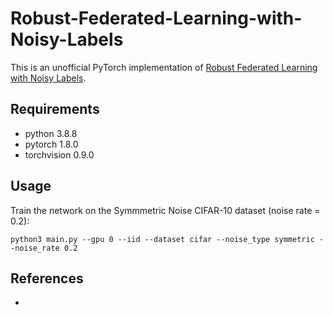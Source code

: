 # Robust-Federated-Learning-with-Noisy-Labels
This is an unofficial PyTorch implementation of [Robust Federated Learning with Noisy Labels](https://arxiv.org/abs/2012.01700). 

## Requirements
- python 3.8.8
- pytorch 1.8.0
- torchvision 0.9.0 

## Usage
Train the network on the Symmmetric Noise CIFAR-10 dataset (noise rate = 0.2):

```
python3 main.py --gpu 0 --iid --dataset cifar --noise_type symmetric --noise_rate 0.2 
```

## References
- 